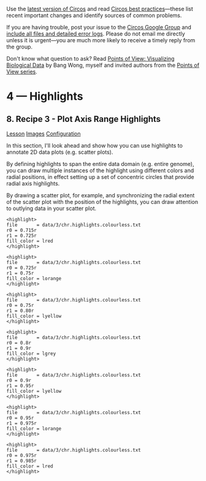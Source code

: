 Use the [latest version of Circos](/software/download/circos/) and read
[Circos best
practices](/documentation/tutorials/reference/best_practices/)—these list
recent important changes and identify sources of common problems.

If you are having trouble, post your issue to the [Circos Google
Group](https://groups.google.com/group/circos-data-visualization) and [include
all files and detailed error logs](/support/support/). Please do not email me
directly unless it is urgent—you are much more likely to receive a timely
reply from the group.

Don't know what question to ask? Read [Points of View: Visualizing Biological
Data](https://www.nature.com/nmeth/journal/v9/n12/full/nmeth.2258.html) by
Bang Wong, myself and invited authors from the [Points of View
series](https://mk.bcgsc.ca/pointsofview).

# 4 — Highlights

## 8\. Recipe 3 - Plot Axis Range Highlights

[Lesson](/documentation/tutorials/highlights/recipe3/lesson)
[Images](/documentation/tutorials/highlights/recipe3/images)
[Configuration](/documentation/tutorials/highlights/recipe3/configuration)

In this section, I'll look ahead and show how you can use highlights to
annotate 2D data plots (e.g. scatter plots).

By defining highlights to span the entire data domain (e.g. entire genome),
you can draw multiple instances of the highlight using different colors and
radial positions, in effect setting up a set of concentric circles that
provide radial axis highlights.

By drawing a scatter plot, for example, and synchronizing the radial extent of
the scatter plot with the position of the highlights, you can draw attention
to outlying data in your scatter plot.

    
    
    <highlight>
    file       = data/3/chr.highlights.colourless.txt
    r0 = 0.715r
    r1 = 0.725r
    fill_color = lred
    </highlight>
    
    <highlight>
    file       = data/3/chr.highlights.colourless.txt
    r0 = 0.725r
    r1 = 0.75r
    fill_color = lorange
    </highlight>
    
    <highlight>
    file       = data/3/chr.highlights.colourless.txt
    r0 = 0.75r
    r1 = 0.80r
    fill_color = lyellow
    </highlight>
    
    <highlight>
    file       = data/3/chr.highlights.colourless.txt
    r0 = 0.8r
    r1 = 0.9r
    fill_color = lgrey
    </highlight>
    
    <highlight>
    file       = data/3/chr.highlights.colourless.txt
    r0 = 0.9r
    r1 = 0.95r
    fill_color = lyellow
    </highlight>
    
    <highlight>
    file       = data/3/chr.highlights.colourless.txt
    r0 = 0.95r
    r1 = 0.975r
    fill_color = lorange
    </highlight>
    
    <highlight>
    file       = data/3/chr.highlights.colourless.txt
    r0 = 0.975r
    r1 = 0.985r
    fill_color = lred
    </highlight>
    

